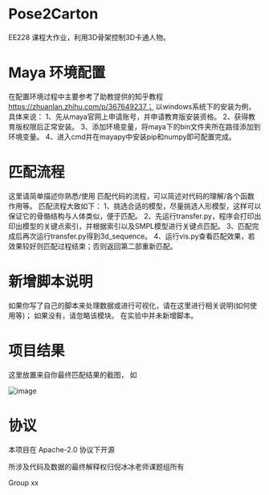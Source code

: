# Pose2Carton 

EE228 课程大作业，利用3D骨架控制3D卡通人物。



# Maya 环境配置


在配置环境过程中主要参考了助教提供的知乎教程 https://zhuanlan.zhihu.com/p/367649237；
以windows系统下的安装为例，具体来说：
1、先从maya官网上申请账号，并申请教育版安装资格。
2、获得教育版权限后正常安装。
3、添加环境变量，将maya下的bin文件夹所在路径添加到环境变量。
4、进入cmd并在mayapy中安装pip和numpy即可配置完成。


# 匹配流程

这里请简单描述你熟悉/使用 匹配代码的流程，可以简述对代码的理解/各个函数作用等。
匹配流程大致如下：
1、挑选合适的模型，尽量挑选人形模型，这样可以保证它的骨骼结构与人体类似，便于匹配。
2、先运行transfer.py，程序会打印出印出模型的关键点索引，并根据索引以及SMPL模型进行关键点匹配。
3、匹配完成后再次运行transfer.py得到3d_sequence。
4、运行vis.py查看匹配效果，若效果较好则匹配过程结束；否则返回第二部重新匹配。


# 新增脚本说明

如果你写了自己的脚本来处理数据或进行可视化，请在这里进行相关说明(如何使用等)； 如果没有，请忽略该模块。
在实验中并未新增脚本。


# 项目结果

这里放置来自你最终匹配结果的截图， 如

![image](../img/pose2carton.png)





# 协议 
本项目在 Apache-2.0 协议下开源

所涉及代码及数据的最终解释权归倪冰冰老师课题组所有

Group xx
